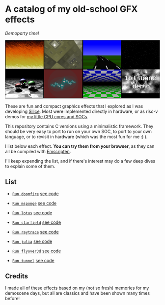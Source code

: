 # A catalog of my old-school GFX effects
*Demoparty time!*

![thumbnails](thumbnails.png)

These are fun and compact graphics effects that I explored as I was developing
[Silice](https://github.com/sylefeb/Silice/tree/master/projects). Most were
implemented directly in hardware, or as risc-v demos for
[my little CPU cores and SOCs](https://github.com/sylefeb/Silice/tree/master/projects/ice-v).

This repository contains C versions using a minimalistic framework. They should
be very easy to port to run on your own SOC, to port to your own language, or to
revisit in hardware (which was the most fun for me :) ).

I list below each effect. __You can try them from your browser__, as they can
all be compiled with [Emscripten](https://emscripten.org/).

I'll keep expending the list, and if there's interest may do a few deep dives to
explain some of them.

## List

- [`Run doomfire`](https://htmlpreview.github.io/?https://github.com/sylefeb/gfxcat/blob/main/runtime/gfxcat_doomfire.html) [see code](doomfire/doomfire.c)

- [`Run msponge`](https://htmlpreview.github.io/?https://github.com/sylefeb/gfxcat/blob/main/runtime/gfxcat_msponge.html) [see code](msponge/msponge.c)

- [`Run lotus`](https://htmlpreview.github.io/?https://github.com/sylefeb/gfxcat/blob/main/runtime/gfxcat_lotus.html) [see code](lotus/lotus.c)

- [`Run starfield`](https://htmlpreview.github.io/?https://github.com/sylefeb/gfxcat/blob/main/runtime/gfxcat_starfield.html) [see code](starfield/starfield.c)

- [`Run raytrace`](https://htmlpreview.github.io/?https://github.com/sylefeb/gfxcat/blob/main/runtime/gfxcat_raytrace.html) [see code](raytrace/raytrace.c)

- [`Run julia`](https://htmlpreview.github.io/?https://github.com/sylefeb/gfxcat/blob/main/runtime/gfxcat_julia.html) [see code](julia/julia.c)

- [`Run flyover3d`](https://htmlpreview.github.io/?https://github.com/sylefeb/gfxcat/blob/main/runtime/gfxcat_flyover3d.html) [see code](flyover3d/flyover3d.c)

- [`Run tunnel`](https://htmlpreview.github.io/?https://github.com/sylefeb/gfxcat/blob/main/runtime/gfxcat_tunnel.html) [see code](tunnel/tunnel.c)

## Credits

I made all of these effects based on my (not so fresh) memories for my demoscene
days, but all are classics and have been shown many times before!
